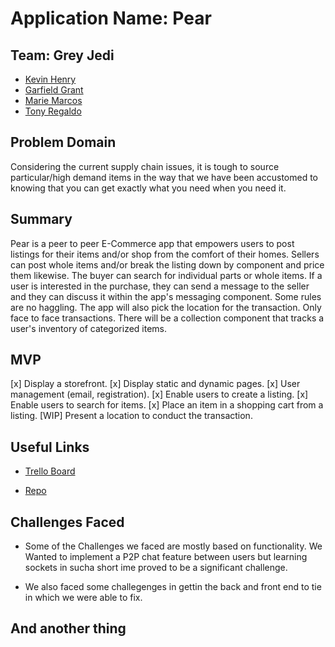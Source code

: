 # Application Name: Pear

## Team: Grey Jedi

- [Kevin Henry](https://github.com/kevinhenry)
- [Garfield Grant](https://github.com/Marleyman876)
- [Marie Marcos](https://github.com/Mmarcos01)
- [Tony Regaldo](https://github.com/Edward-Regalado)

## Problem Domain

Considering the current supply chain issues, it is tough to source particular/high demand items in the way that we have been accustomed to knowing that you can get exactly what you need when you need it.

## Summary

Pear is a peer to peer E-Commerce app that empowers users to post listings for their items and/or shop from the comfort of their homes. Sellers can post whole items and/or break the listing down by component and price them likewise. The buyer can search for individual parts or whole items. If a user is interested in the purchase, they can send a message to the seller and they can discuss it within the app's messaging component. Some rules are no haggling. The app will also pick the location for the transaction. Only face to face transactions. There will be a collection component that tracks a user's inventory of categorized items.

## MVP

[x] Display a storefront.
[x] Display static and dynamic pages.
[x] User management (email, registration).
[x] Enable users to create a listing.
[x] Enable users to search for items.
[x] Place an item in a shopping cart from a listing.
[WIP] Present a location to conduct the transaction.

## Useful Links

- [Trello Board](https://trello.com/b/Uwi2XXv2/pears)

- [Repo](https://github.com/Marleyman876/pear)

## Challenges Faced

- Some of the Challenges we faced are mostly based on functionality. We Wanted to implement a P2P chat feature between users but learning sockets in sucha short ime proved to be a significant challenge.

- We also faced some challegenges in gettin the back and front end to tie in which we were able to fix.

## And another thing
